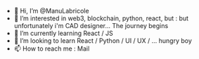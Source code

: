 - 👋 Hi, I’m @ManuLabricole
- 👀 I’m interested in web3, blockchain, python, react, but : but unfortunately i'm CAD designer... The journey begins
- 🌱 I’m currently learning React / JS
- 💞️ I’m looking to learn React / Python / UI / UX / ... hungry boy
- 📫 How to reach me : Mail

<!---
ManuLabricole/ManuLabricole is a ✨ special ✨ repository because its `README.md` (this file) appears on your GitHub profile.
You can click the Preview link to take a look at your changes.
--->
